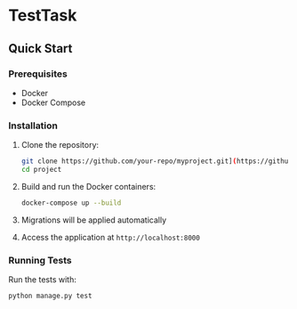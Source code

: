 # TestTask

## Quick Start

### Prerequisites

- Docker
- Docker Compose

### Installation

1. Clone the repository:

    ```bash
    git clone https://github.com/your-repo/myproject.git](https://github.com/stanislavkalgin/broker_test_task.git
    cd project
    ```

3. Build and run the Docker containers:

    ```bash
    docker-compose up --build
    ```

4. Migrations will be applied automatically

5. Access the application at `http://localhost:8000`

### Running Tests

Run the tests with:

```bash
python manage.py test
